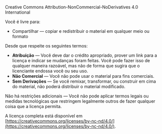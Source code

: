 Creative Commons Attribution-NonCommercial-NoDerivatives 4.0 International

Você é livre para:
- Compartilhar — copiar e redistribuir o material em qualquer meio ou formato

Desde que respeite os seguintes termos:
- **Atribuição** — Você deve dar o crédito apropriado, prover um link para a licença e indicar se mudanças foram feitas. Você pode fazer isso de qualquer maneira razoável, mas não de forma que sugira que o licenciante endossa você ou seu uso.
- **Não Comercial** — Você não pode usar o material para fins comerciais.
- **Sem Derivações** — Se você remixar, transformar, ou construir em cima do material, não poderá distribuir o material modificado.

Não há restrições adicionais — Você não pode aplicar termos legais ou medidas tecnológicas que restringem legalmente outros de fazer qualquer coisa que a licença permita.

A licença completa está disponível em [https://creativecommons.org/licenses/by-nc-nd/4.0/](https://creativecommons.org/licenses/by-nc-nd/4.0/).
